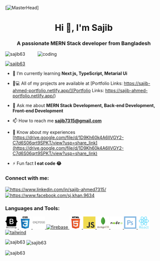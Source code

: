[![MasterHead](https://images.unsplash.com/photo-1499951360447-b19be8fe80f5?ixlib=rb-4.0.3&ixid=MnwxMjA3fDB8MHxleHBsb3JlLWZlZWR8NHx8fGVufDB8fHx8&w=1000&q=80)]

<h1 align="center">Hi 👋, I'm Sajib</h1>
<h3 align="center">A passionate MERN Stack developer from Bangladesh</h3>
<img align="right" width="400" src="https://cdn.dribbble.com/users/1162077/screenshots/3848914/programmer.gif" alt="coding" srcset="">

<p align="left"> <img src="https://komarev.com/ghpvc/?username=sajib63&label=Profile%20views&color=0e75b6&style=flat" alt="sajib63" /> </p>

<p align="left"> <a href="https://github.com/ryo-ma/github-profile-trophy"><img src="https://github-profile-trophy.vercel.app/?username=sajib63" alt="sajib63" /></a> </p>

- 🌱 I’m currently learning **Next js, TypeScript, Metarial Ui**

- 👨💻 All of my projects are available at [Portfolio Links: https://sajib-ahmed-portfolio.netlify.app/](Portfolio Links: https://sajib-ahmed-portfolio.netlify.app/)

- 💬 Ask me about **MERN Stack Development, Back-end Development, Front-end Development**

- 📫 How to reach me **sajib7315@gmail.com**

- 📄 Know about my experiences [https://drive.google.com/file/d/1D9Kh60k4A6llVGY2-C7d6S06qrt9SPKT/view?usp=share_link](https://drive.google.com/file/d/1D9Kh60k4A6llVGY2-C7d6S06qrt9SPKT/view?usp=share_link)

- ⚡ Fun fact **I eat code 😂**

<h3 align="left">Connect with me:</h3>
<p align="left">
<a href="https://linkedin.com/in/https://www.linkedin.com/in/sajib-ahmed7315/" target="blank"><img align="center" src="https://raw.githubusercontent.com/rahuldkjain/github-profile-readme-generator/master/src/images/icons/Social/linked-in-alt.svg" alt="https://www.linkedin.com/in/sajib-ahmed7315/" height="30" width="40" /></a>
<a href="https://fb.com/https://www.facebook.com/sj.khan.9634" target="blank"><img align="center" src="https://raw.githubusercontent.com/rahuldkjain/github-profile-readme-generator/master/src/images/icons/Social/facebook.svg" alt="https://www.facebook.com/sj.khan.9634" height="30" width="40" /></a>
</p>

<h3 align="left">Languages and Tools:</h3>
<p align="left"> <a href="https://getbootstrap.com" target="_blank" rel="noreferrer"> <img src="https://raw.githubusercontent.com/devicons/devicon/master/icons/bootstrap/bootstrap-plain-wordmark.svg" alt="bootstrap" width="40" height="40"/> </a> <a href="https://www.w3schools.com/css/" target="_blank" rel="noreferrer"> <img src="https://raw.githubusercontent.com/devicons/devicon/master/icons/css3/css3-original-wordmark.svg" alt="css3" width="40" height="40"/> </a> <a href="https://expressjs.com" target="_blank" rel="noreferrer"> <img src="https://raw.githubusercontent.com/devicons/devicon/master/icons/express/express-original-wordmark.svg" alt="express" width="40" height="40"/> </a> <a href="https://firebase.google.com/" target="_blank" rel="noreferrer"> <img src="https://www.vectorlogo.zone/logos/firebase/firebase-icon.svg" alt="firebase" width="40" height="40"/> </a> <a href="https://www.w3.org/html/" target="_blank" rel="noreferrer"> <img src="https://raw.githubusercontent.com/devicons/devicon/master/icons/html5/html5-original-wordmark.svg" alt="html5" width="40" height="40"/> </a> <a href="https://developer.mozilla.org/en-US/docs/Web/JavaScript" target="_blank" rel="noreferrer"> <img src="https://raw.githubusercontent.com/devicons/devicon/master/icons/javascript/javascript-original.svg" alt="javascript" width="40" height="40"/> </a> <a href="https://www.mongodb.com/" target="_blank" rel="noreferrer"> <img src="https://raw.githubusercontent.com/devicons/devicon/master/icons/mongodb/mongodb-original-wordmark.svg" alt="mongodb" width="40" height="40"/> </a> <a href="https://nodejs.org" target="_blank" rel="noreferrer"> <img src="https://raw.githubusercontent.com/devicons/devicon/master/icons/nodejs/nodejs-original-wordmark.svg" alt="nodejs" width="40" height="40"/> </a> <a href="https://www.photoshop.com/en" target="_blank" rel="noreferrer"> <img src="https://raw.githubusercontent.com/devicons/devicon/master/icons/photoshop/photoshop-line.svg" alt="photoshop" width="40" height="40"/> </a> <a href="https://reactjs.org/" target="_blank" rel="noreferrer"> <img src="https://raw.githubusercontent.com/devicons/devicon/master/icons/react/react-original-wordmark.svg" alt="react" width="40" height="40"/> </a> <a href="https://tailwindcss.com/" target="_blank" rel="noreferrer"> <img src="https://www.vectorlogo.zone/logos/tailwindcss/tailwindcss-icon.svg" alt="tailwind" width="40" height="40"/> </a> </p>

<p><img align="left" src="https://github-readme-stats.vercel.app/api/top-langs?username=sajib63&show_icons=true&locale=en&layout=compact" alt="sajib63" /></p>

<p>&nbsp;<img align="center" src="https://github-readme-stats.vercel.app/api?username=sajib63&show_icons=true&locale=en" alt="sajib63" /></p>

<p><img align="center" src="https://github-readme-streak-stats.herokuapp.com/?user=sajib63&" alt="sajib63" /></p>
